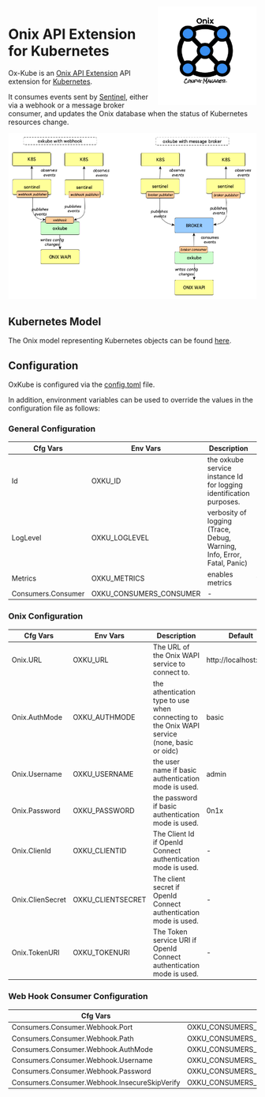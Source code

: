 <img src="../../docs/pics/ox.png" width="200" height="200" align="right">

# Onix API Extension for Kubernetes

Ox-Kube is an [Onix API Extension](../../docs/extensions.md) API extension for [Kubernetes](http://kubernetes.io).

 It consumes events sent by [Sentinel](http://sentinel.gatblau.org),
 either via a webhook or a message broker consumer, and updates the Onix database when the status of Kubernetes resources change.

![OxKube](docs/pics/ox_kube.png)

## Kubernetes Model

 The Onix model representing Kubernetes objects can be found [here](../../docs/models/k8s/readme.md).

## Configuration

 OxKube is configured via the [config.toml](src/config.toml) file.

 In addition, environment variables can be used to override the values in the configuration file as follows:

### General Configuration

| Cfg Vars | Env Vars | Description | Default |
|---|---|---|---|
| Id | OXKU_ID | the oxkube service instance Id for logging identification purposes. | OxKube-01 |
| LogLevel | OXKU_LOGLEVEL | verbosity of logging (Trace, Debug, Warning, Info, Error, Fatal, Panic) | Trace |
| Metrics | OXKU_METRICS | enables metrics | true |
| Consumers.Consumer | OXKU_CONSUMERS_CONSUMER | - | - |

### Onix Configuration

| Cfg Vars | Env Vars | Description | Default |
|---|---|---|---|
| Onix.URL | OXKU_URL | The URL of the Onix WAPI service to connect to. | http://localhost:8080 |
| Onix.AuthMode | OXKU_AUTHMODE | the athentication type to use when connecting to the Onix WAPI service (none, basic or oidc) | basic |
| Onix.Username | OXKU_USERNAME | the user name if basic authentication mode is used. | admin |
| Onix.Password | OXKU_PASSWORD | the password if basic authentication mode is used. | 0n1x |
| Onix.ClienId | OXKU_CLIENTID | The Client Id if OpenId Connect authentication mode is used. | - |
| Onix.ClienSecret | OXKU_CLIENTSECRET | The client secret if OpenId Connect authentication mode is used. | - |
| Onix.TokenURI | OXKU_TOKENURI | The Token service URI if OpenId Connect authentication mode is used. | - |

### Web Hook Consumer Configuration

| Cfg Vars | Env Vars | Description | Default |
|---|---|---|---|
| Consumers.Consumer.Webhook.Port | OXKU_CONSUMERS_CONSUMER_WEBHOOK_PORT | - | - |
| Consumers.Consumer.Webhook.Path | OXKU_CONSUMERS_CONSUMER_WEBHOOK_PATH | - | - |
| Consumers.Consumer.Webhook.AuthMode | OXKU_CONSUMERS_CONSUMER_WEBHOOK_AUTHMODE | - | - |
| Consumers.Consumer.Webhook.Username | OXKU_CONSUMERS_CONSUMER_WEBHOOK_USERNAME | - | - |
| Consumers.Consumer.Webhook.Password | OXKU_CONSUMERS_CONSUMER_WEBHOOK_PASSWORD | - | - |
| Consumers.Consumer.Webhook.InsecureSkipVerify | OXKU_CONSUMERS_CONSUMER_WEBHOOK_INSECURESKIPVERIFY | - | - |
